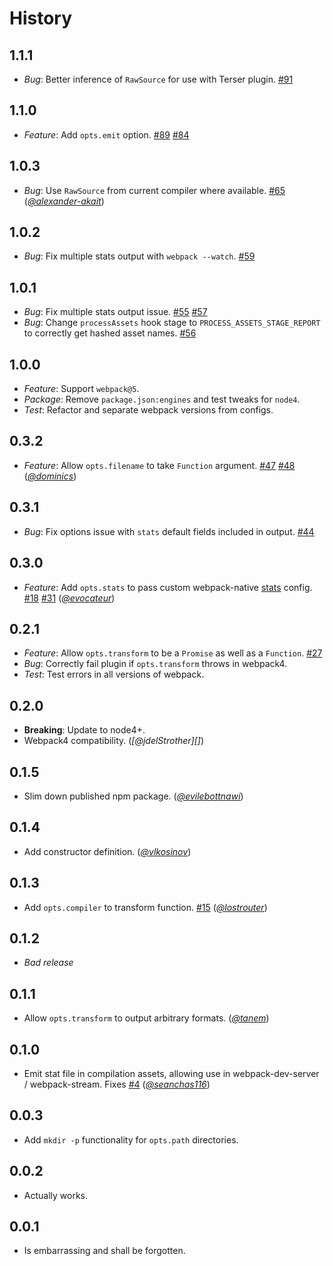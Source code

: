 History
=======

## 1.1.1

* *Bug*: Better inference of `RawSource` for use with Terser plugin.
  [#91](https://github.com/FormidableLabs/webpack-stats-plugin/issues/91)

## 1.1.0

* *Feature*: Add `opts.emit` option.
  [#89](https://github.com/FormidableLabs/webpack-stats-plugin/pull/89)
  [#84](https://github.com/FormidableLabs/webpack-stats-plugin/issues/84)

## 1.0.3

* *Bug*: Use `RawSource` from current compiler where available.
  [#65](https://github.com/FormidableLabs/webpack-stats-plugin/pull/65)
  (*[@alexander-akait][]*)

## 1.0.2

* *Bug*: Fix multiple stats output with `webpack --watch`.
  [#59](https://github.com/FormidableLabs/webpack-stats-plugin/issues/59)

## 1.0.1

* *Bug*: Fix multiple stats output issue.
  [#55](https://github.com/FormidableLabs/webpack-stats-plugin/issues/55)
  [#57](https://github.com/FormidableLabs/webpack-stats-plugin/issues/57)
* *Bug*: Change `processAssets` hook stage to `PROCESS_ASSETS_STAGE_REPORT` to correctly get hashed asset names.
  [#56](https://github.com/FormidableLabs/webpack-stats-plugin/issues/56)

## 1.0.0

* *Feature*: Support `webpack@5`.
* *Package*: Remove `package.json:engines` and test tweaks for `node4`.
* *Test*: Refactor and separate webpack versions from configs.

## 0.3.2

* *Feature*: Allow `opts.filename` to take `Function` argument.
  [#47](https://github.com/FormidableLabs/webpack-stats-plugin/issues/47)
  [#48](https://github.com/FormidableLabs/webpack-stats-plugin/pull/48)
  (*[@dominics][]*)

## 0.3.1

* *Bug*: Fix options issue with `stats` default fields included in output.
  [#44](https://github.com/FormidableLabs/webpack-stats-plugin/issues/44)

## 0.3.0

* *Feature*: Add `opts.stats` to pass custom webpack-native [stats](https://webpack.js.org/configuration/stats/#stats) config.
  [#18](https://github.com/FormidableLabs/webpack-stats-plugin/issues/18)
  [#31](https://github.com/FormidableLabs/webpack-stats-plugin/pull/31)
  (*[@evocateur][]*)

## 0.2.1

* *Feature*: Allow `opts.transform` to be a `Promise` as well as a `Function`.
  [#27](https://github.com/FormidableLabs/webpack-stats-plugin/issues/27)
* *Bug*: Correctly fail plugin if `opts.transform` throws in webpack4.
* *Test*: Test errors in all versions of webpack.

## 0.2.0

* **Breaking**: Update to node4+.
* Webpack4 compatibility.
  (*[@jdelStrother][]*)

## 0.1.5

* Slim down published npm package.
  (*[@evilebottnawi][]*)

## 0.1.4

* Add constructor definition.
  (*[@vlkosinov][]*)

## 0.1.3

* Add `opts.compiler` to transform function.
  [#15](https://github.com/FormidableLabs/webpack-stats-plugin/issues/15)
  (*[@lostrouter][]*)

## 0.1.2

* _Bad release_

## 0.1.1

* Allow `opts.transform` to output arbitrary formats.
  (*[@tanem][]*)

## 0.1.0

* Emit stat file in compilation assets, allowing use in webpack-dev-server / webpack-stream.
  Fixes [#4](https://github.com/FormidableLabs/webpack-stats-plugin/issues/4)
  (*[@seanchas116][]*)

## 0.0.3

* Add `mkdir -p` functionality for `opts.path` directories.

## 0.0.2

* Actually works.

## 0.0.1

* Is embarrassing and shall be forgotten.

[@alexander-akait]: https://github.com/alexander-akait
[@evocateur]: https://github.com/evocateur
[@evilebottnawi]: https://github.com/evilebottnawi
[@dominics]: https://github.com/dominics
[@lostrouter]: https://github.com/lostrouter
[@ryan-roemer]: https://github.com/ryan-roemer
[@seanchas116]: https://github.com/seanchas116
[@tanem]: https://github.com/tanem
[@vlkosinov]: https://github.com/vlkosinov
